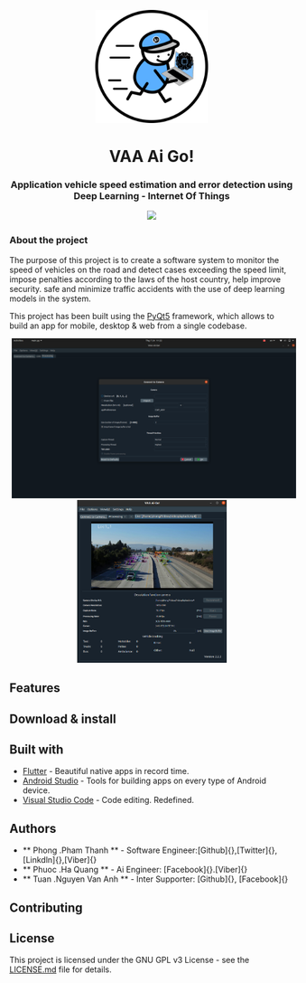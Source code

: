 <p align="center">
  <img src="assets/logo/logo.png" width="200">
</p>
<h1 align="center">VAA Ai Go!</h1>
<h3 align="center">Application vehicle speed estimation and error detection using Deep Learning - Internet Of Things</h3>

<p align="center">
  <a href="https://opensource.org/licenses/MIT">
    <img src="https://img.shields.io/github/license/jesusrp98/spacex-go.svg?style=for-the-badge">
  </a>
</p> 

### About the project
The purpose of this project is to create a software system to monitor the speed of vehicles on the road and detect cases exceeding the speed limit, impose penalties according to the laws of the host country, help improve security. safe and minimize traffic accidents with the use of deep learning models in the system.

This project has been built using the [PyQt5](https://www.qt.io/design?utm_campaign=Navigation%202019&utm_source=Nav%202019) framework, which allows to build an app for mobile, desktop & web from a single codebase.

<p align="center">
<img src="assets/img/dialog.png" width="512" hspace="4">
  <img src="assets/img/processing.png" width="265" hspace="10">
</p>

## Features

## Download & install

## Built with
- [Flutter](https://flutter.dev/) - Beautiful native apps in record time.
- [Android Studio](https://developer.android.com/studio/index.html/) - Tools for building apps on every type of Android device.
- [Visual Studio Code](https://code.visualstudio.com/) - Code editing. Redefined.

## Authors
- ** Phong .Pham Thanh ** - Software Engineer:[Github]{},[Twitter]{},[Linkdln]{},[Viber]{}
- ** Phuoc .Ha Quang ** - Ai Engineer: [Facebook]{}.[Viber]{}
- ** Tuan .Nguyen Van Anh ** - Inter Supporter: [Github]{}, [Facebook]{}

## Contributing


## License
This project is licensed under the GNU GPL v3 License - see the [LICENSE.md](LICENSE.md) file for details.